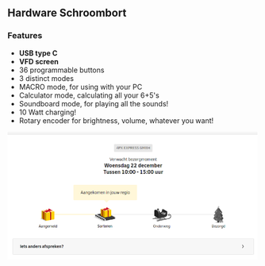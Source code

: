 ## Hardware Schroombort

### Features

- **USB type C**
- **VFD screen**
- 36 programmable buttons
- 3 distinct modes
- MACRO mode, for using with your PC
- Calculator mode, calculating all your 6+5's
- Soundboard mode, for playing all the sounds!
- 10 Watt charging!
- Rotary encoder for brightness, volume, whatever you want!

![Image](
2021-12-22_12-32.png)
